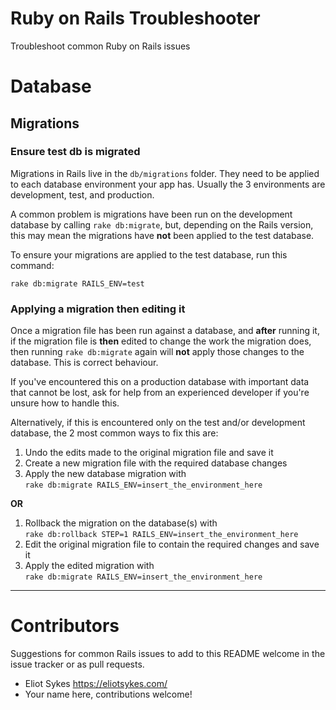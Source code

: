 # Ruby on Rails Troubleshooter

Troubleshoot common Ruby on Rails issues

# Database

## Migrations

### Ensure test db is migrated

Migrations in Rails live in the `db/migrations` folder. They need to be applied to each database environment your app has. Usually the 3 environments are development, test, and production.

A common problem is migrations have been run on the development database by calling `rake db:migrate`, but, depending on the Rails version, this may mean the migrations have **not** been applied to the test database.

To ensure your migrations are applied to the test database, run this command:

```
rake db:migrate RAILS_ENV=test
```

### Applying a migration then editing it 

Once a migration file has been run against a database, and **after** running it, if the migration file is **then** edited to change the work the migration does, then running `rake db:migrate` again will **not** apply those changes to the database. This is correct behaviour.

If you've encountered this on a production database with important data that cannot be lost, ask for help from an experienced developer if you're unsure how to handle this.

Alternatively, if this is encountered only on the test and/or development database, the 2 most common ways to fix this are:

1. Undo the edits made to the original migration file and save it
2. Create a new migration file with the required database changes
3. Apply the new database migration with  
`rake db:migrate RAILS_ENV=insert_the_environment_here`

**OR**

1. Rollback the migration on the database(s) with  
`rake db:rollback STEP=1 RAILS_ENV=insert_the_environment_here`
2. Edit the original migration file to contain the required changes and save it
3. Apply the edited migration with  
`rake db:migrate RAILS_ENV=insert_the_environment_here`

---

# Contributors

Suggestions for common Rails issues to add to this README welcome in the issue tracker or as pull requests.

- Eliot Sykes https://eliotsykes.com/
- Your name here, contributions welcome!

